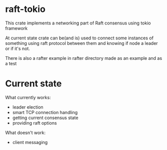 # raft-tokio
This crate implements a networking part of Raft consensus using tokio framework

At current state crate can be(and is) used to connect some instances of something using raft protocol between 
them and knowing if node a leader or if it's not.

There is also a rafter example in rafter directory made as an example and as a test

# Current state
What currently works:
* leader election
* smart TCP connection handling
* getting current consensus state
* providing raft options

What doesn't work:
* client messaging

